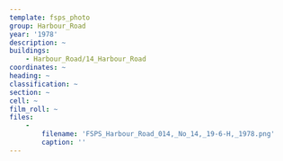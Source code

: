 ```yaml
---
template: fsps_photo
group: Harbour_Road
year: '1978'
description: ~
buildings:
    - Harbour_Road/14_Harbour_Road
coordinates: ~
heading: ~
classification: ~
section: ~
cell: ~
film_roll: ~
files:
    -
        filename: 'FSPS_Harbour_Road_014,_No_14,_19-6-H,_1978.png'
        caption: ''
---
```

